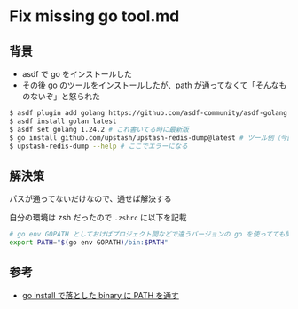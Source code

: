 # Fix missing go tool.md

## 背景

- asdf で go をインストールした
- その後 go のツールをインストールしたが、path が通ってなくて「そんなものないぞ」と怒られた

```bash
$ asdf plugin add golang https://github.com/asdf-community/asdf-golang.git
$ asdf install golan latest
$ asdf set golang 1.24.2 # これ書いてる時に最新版
$ go install github.com/upstash/upstash-redis-dump@latest # ツール例（今回遭遇したきっかけのツールがこれだったので記載）
$ upstash-redis-dump --help # ここでエラーになる
```

## 解決策

パスが通ってないだけなので、通せば解決する

自分の環境は zsh だったので `.zshrc` に以下を記載

```bash
# go env GOPATH としておけばプロジェクト間などで違うバージョンの go を使ってても関係なく扱えるらしい
export PATH="$(go env GOPATH)/bin:$PATH"
```

## 参考

- [go install で落とした binary に PATH を通す](https://okkun-sh.hatenablog.com/entry/2023/06/16/013008)
